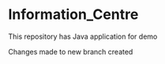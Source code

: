 # Information_Centre
This repository has Java application for demo

Changes made to new branch created 
